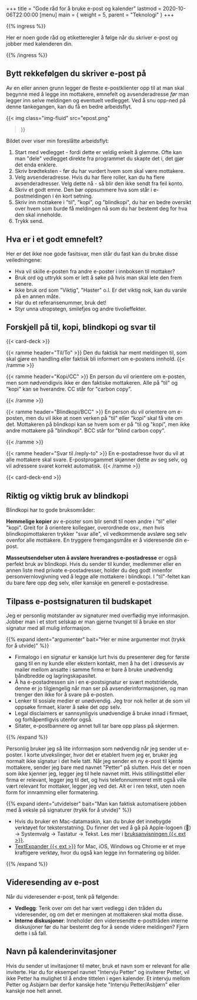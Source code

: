 +++
title = "Gode råd for å bruke e-post og kalender"
lastmod = 2020-10-06T22:00:00
[menu]
main = { weight = 5, parent = "Teknologi" }
+++

{{% ingress %}}

Her er noen gode råd og etiketteregler å følge når du skriver e-post og jobber med
kalenderen din.

{{% /ingress %}}

## Bytt rekkefølgen du skriver e-post på

Av en eller annen grunn legger de fleste e-postklienter opp til at man skal begynne med å legge inn mottakere, emnefelt og avsenderadresse _før_ man legger inn selve meldingen og eventuelt vedlegget. Ved å snu opp-ned på denne tankegangen, kan du få en bedre arbeidsflyt.

{{< img
	class="img-fluid"
	src="epost.png"
>}}

Bildet over viser min foreslåtte arbeidsflyt:

1. Start med vedlegget - fordi dette er veldig enkelt å glemme. Ofte kan man "dele" vedlegget direkte fra programmet du skapte det i, det gjør det enda enklere.
2. Skriv brødteksten - før du har vurdert hvem som skal være mottakere.
3. Velg avsenderadresse. Hvis du har flere roller, kan du ha flere avsenderadresser. Velg dette nå - så blir den ikke sendt fra feil konto.
4. Skriv et godt emne. Den bør oppsummere hva som står i e-postmeldingen i én kort setning.
5. Skriv inn mottakere i "til", "kopi", og "blindkopi", du har en bedre oversikt over hvem som burde få meldingen nå som du har bestemt deg for hva den skal inneholde.
6. Trykk send.

## Hva er i et godt emnefelt?

Her er det ikke noe gode fasitsvar, men står du fast kan du bruke disse veiledningene:

- Hva vil skille e-posten fra andre e-poster i innboksen til mottaker?
- Bruk ord og uttrykk som er lett å søke på hvis man skal lete den frem senere.
- Ikke bruk ord som "Viktig", "Haster" o.l. Er det viktig nok, kan du varsle på en annen måte.
- Har du et referansenummer, bruk det!
- Styr unna utropstegn, smilefjes og andre tivolieffekter.

## Forskjell på til, kopi, blindkopi og svar til

{{< card-deck >}}

{{< ramme
	header="Til/To"
	>}}
Den du faktisk har ment meldingen til, som skal gjøre en handling eller faktisk bli informert om e-postens innhold.
{{< /ramme >}}

{{< ramme
	header="Kopi/CC"
	>}}
En person du vil orientere om e-posten, men som nødvendigvis ikke er den faktiske mottakeren.
Alle på "til" og "kopi" kan se hverandre. CC står for "carbon copy".

{{< /ramme >}}

{{< ramme
	header="Blindkopi/BCC"
	>}}
En person du vil orientere om e-posten, men du vil ikke at noen verken på "til" eller "kopi" skal
få vite om det. Mottakeren på blindkopi kan se hvem som er på "til og "kopi", men ikke andre mottakere på "blindkopi". BCC står for "blind carbon copy".

{{< /ramme >}}

{{< ramme
	header="Svar til /reply-to"
	>}}
En e-postadresse hvor du vil at alle mottakere skal svare. E-postprogammet skjønner dette
av seg selv, og vil adressere svaret korrekt automatisk.
{{< /ramme >}}

{{< card-deck-end >}}

## Riktig og viktig bruk av blindkopi

Blindkopi har to gode bruksområder:

**Hemmelige kopier** av e-poster som blir sendt til noen andre i "til" eller "kopi". Greit for å orientere kollegaer, overordnede osv., *men* hvis blindkopimottakeren trykker "svar alle", vil vedkommende avsløre seg selv ovenfor alle mottakere. En tryggere fremgangsmåte er å videresende din e-post.

**Masseutsendelser uten å avsløre hverandres e-postadresse** er også perfekt bruk av blindkopi. Hvis du sender til kunder, medlemmer eller en annen liste med private e-postadresser, holder du deg godt innenfor personvernlovgivning ved å legge alle mottakere i blindkopi. I "til"-feltet kan du bare føre opp deg selv, eller kanskje en generell e-postadresse.

## Tilpass e-postsignaturen til budskapet

Jeg er personlig motstander av signaturer med overflødig mye informasjon. Jobber man i et stort selskap er man gjerne tvunget til å bruke en stor signatur med all mulig informasjon.

{{% expand
	ident="argumenter"
	bait="Her er mine argumenter mot (trykk for å utvide)"
%}}

- Firmalogo i en signatur er kanskje lurt hvis du presenterer deg for første gang til en ny kunde eller ekstern kontakt, men å ha det i drøssevis av mailer mellom ansatte i samme firma er bare å bruke unødvendig båndbredde og lagringskapasitet.
- Å ha e-postadressen sin i en e-postsignatur er svært motstridende, denne er jo tilgjengelig når man ser på avsenderinformasjonen, og man trenger den ikke for å svare på e-posten.
- Lenker til sosiale medier er unødvendig. Jeg tror nok heller at de som vil oppsøke firmaet, klarer å søke det opp selv.
- Legal disclaimers er sannsynligvis unødvendige å bruke innad i firmaet, og forhåpentligvis utenfor også.
- Sitater, e-postbannere og annet tull tar bare opp plass på skjermen.

{{% /expand %}}

Personlig bruker jeg så lite informasjon som nødvendig når jeg sender ut e-poster. I korte utvekslinger, hvor det er etablert hvem jeg er, bruker jeg normalt ikke signatur i det hele tatt. Når jeg sender en ny e-post til kjente mottakere, sender jeg bare med navnet "Petter" på slutten. Hvis det er noen som ikke kjenner jeg, legger jeg til hele navnet mitt. Hvis stillingstittel eller firma er relevant, legger jeg til det, og hvis telefonnummeret mitt også ville vært relevant for mottaker, legger jeg ved det. Alt er i ren tekst, uten noen form for innramming eller formatering.

{{% expand
	ident="utvidelser"
	bait="Man kan faktisk automatisere jobben med å veksle på signaturer (trykk for å utvide)"
%}}

- Hvis du bruker en Mac-datamaskin, kan du bruke det innebygde verktøyet for teksterstatning. Du finner det ved å gå på Apple-logoen () -> Systemvalg -> Tastatur -> Tekst. Les mer i [bruksanvisningen {{< ext >}}](https://support.apple.com/no-no/guide/mac-help/mh35735/mac).
- [TextExpander {{< ext >}}](https://textexpander.com) for Mac, iOS, Windows og Chrome er et mye kraftigere verktøy, hvor du også kan legge inn formatering og bilder.

{{% /expand %}}

## Videresending av e-post

Når du videresender e-post, tenk på følgende:

- **Vedlegg**: Tenk over om det har vært vedlegg i den tråden du videresender, og om det er meningen at mottakeren skal motta disse.
- **Interne diskusjoner**: Inneholder den videresendte e-posttråden interne diskusjoner før du har bestemt deg for å sende videre meldingen? Fjern dette i så fall.


## Navn på kalenderinvitasjoner

Hvis du sender ut invitasjoner til møter, bruk et navn som er relevant for alle inviterte. Har du for eksempel navnet "Intervju Petter" og inviterer Petter, vil ikke Petter ha mulighet til å endre tittelen i egen kalender. Et intervju mellom Petter og Asbjørn bør derfor kanskje hete "Intervju Petter/Asbjørn" eller kanskje noe helt annet.